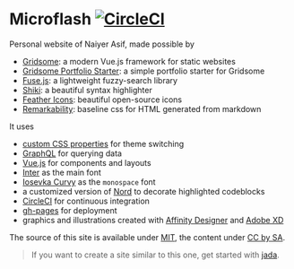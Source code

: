 # Microflash [![CircleCI](https://circleci.com/gh/Microflash/microflash.github.io.svg?style=svg)](https://circleci.com/gh/Microflash/microflash.github.io)

Personal website of Naiyer Asif, made possible by

- [Gridsome](https://gridsome.org/): a modern Vue.js framework for static websites
- [Gridsome Portfolio Starter](https://github.com/drehimself/gridsome-portfolio-starter): a simple portfolio starter for Gridsome
- [Fuse.js](https://fusejs.io/): a lightweight fuzzy-search library
- [Shiki](https://github.com/octref/shiki): a beautiful syntax highlighter
- [Feather Icons](https://feathericons.com/): beautiful open-source icons
- [Remarkability](https://mflash.dev/remarkability/): baseline css for HTML generated from markdown

It uses

- [custom CSS properties](https://alligator.io/css/theming-custom-properties/) for theme switching
- [GraphQL](https://graphql.org/) for querying data
- [Vue.js](https://vuejs.org/) for components and layouts
- [Inter](https://rsms.me/inter/) as the main font
- [Iosevka Curvy](https://github.com/Microflash/Iosevka/tree/curvy) as the `monospace` font
- a customized version of [Nord](https://github.com/arcticicestudio/nord) to decorate highlighted codeblocks
- [CircleCI](https://circleci.com/) for continuous integration
- [gh-pages](https://github.com/tschaub/gh-pages) for deployment
- graphics and illustrations created with [Affinity Designer](https://affinity.serif.com/en-gb/designer/) and [Adobe XD](https://www.adobe.com/in/products/xd.html)

The source of this site is available under [MIT](./LICENSE), the content under [CC by SA](https://creativecommons.org/licenses/by-sa/4.0/).

> If you want to create a site similar to this one, get started with [jada](https://github.com/Microflash/jada).
